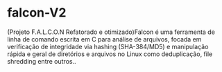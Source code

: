 # falcon-V2
(Projeto F.A.L.C.O.N Refatorado e otimizado)Falcon é uma ferramenta de linha de comando escrita em C para análise de arquivos, focada em verificação de integridade via hashing (SHA-384/MD5) e manipulação rápida e geral de diretórios e arquivos no Linux como deduplicação, file shredding entre outros..
